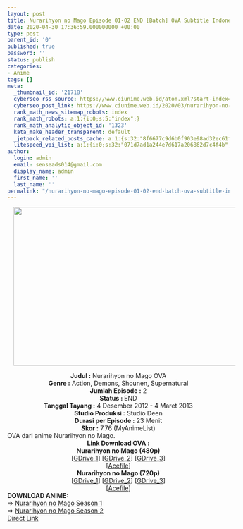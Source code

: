 ```yaml
---
layout: post
title: Nurarihyon no Mago Episode 01-02 END [Batch] OVA Subtitle Indonesia
date: 2020-04-30 17:36:59.000000000 +00:00
type: post
parent_id: '0'
published: true
password: ''
status: publish
categories:
- Anime
tags: []
meta:
  _thumbnail_id: '21718'
  cyberseo_rss_source: https://www.ciunime.web.id/atom.xml?start-index=1051&max-results=150
  cyberseo_post_link: https://www.ciunime.web.id/2020/03/nurarihyon-no-mago-episode-01-02-end.html
  rank_math_news_sitemap_robots: index
  rank_math_robots: a:1:{i:0;s:5:"index";}
  rank_math_analytic_object_id: '1323'
  kata_make_header_transparent: default
  _jetpack_related_posts_cache: a:1:{s:32:"8f6677c9d6b0f903e98ad32ec61f8deb";a:2:{s:7:"expires";i:1653592443;s:7:"payload";a:3:{i:0;a:1:{s:2:"id";i:26031;}i:1;a:1:{s:2:"id";i:26029;}i:2;a:1:{s:2:"id";i:26051;}}}}
  litespeed_vpi_list: a:1:{i:0;s:32:"071d7ad1a244e7d617a206862d7c4f4b";}
author:
  login: admin
  email: senseads014@gmail.com
  display_name: admin
  first_name: ''
  last_name: ''
permalink: "/nurarihyon-no-mago-episode-01-02-end-batch-ova-subtitle-indonesia/"
---
```

<div class="separator" style="clear: both; text-align: center;"><a href="https://1.bp.blogspot.com/-Tvgyc2CAV3Q/Xl5-jY9QwQI/AAAAAAAAd8E/xTHUkuv3hKEmSTw7QTo3dYlxdU-_h2JkQCLcBGAsYHQ/s1600/Nurarihyon%2Bno%2BMago%2BOVA.jpg" imageanchor="1" style="margin-left: 1em; margin-right: 1em;"><img border="0" data-original-height="720" data-original-width="1280" height="360" src="{{ site.baseurl }}/assets/2020/04/Nurarihyon%2Bno%2BMago%2BOVA.jpg" width="640" /></a></div>
<p>
<div style="text-align: center;"><b>Judul :</b>&nbsp;Nurarihyon no Mago OVA</div>
<div style="text-align: center;"><b>Genre :</b>&nbsp;<b></b>Action, Demons, Shounen, Supernatural</div>
<div style="text-align: center;"><b>Jumlah Episode :</b>&nbsp;2<br /><b>Status :&nbsp;</b>END<br /><b>Tanggal Tayang :</b>&nbsp;4 Desember 2012 - 4 Maret 2013<br /><b>Studio Produksi :</b>&nbsp;<b></b>Studio Deen<br /><b>Durasi per Episode :</b>&nbsp;23 Menit</div>
<div style="text-align: center;"><b>Skor :</b>&nbsp;7.76 (MyAnimeList)</div>
<div style="text-align: center;"></div>
<div style="text-align: justify;">OVA dari anime Nurarihyon no Mago.</div>
<div style="text-align: justify;"></div>
<div style="text-align: justify;"></div>
<div style="text-align: center;"><b>Link Download OVA :</b></div>
<div style="text-align: center;">
<div style="text-align: center;"><b>Nurarihyon no Mago&nbsp;(480p)</b></div>
</div>
<div style="text-align: center;">[<a href="https://drive.google.com/uc?id=1mu6Cnhyz05Z2KLHO5RImOH2tstFkpAVy" target="_blank" rel="noopener">GDrive_1</a>] [<a href="https://drive.google.com/uc?id=1GYmG4Wy7xeoKjE9BYsT0O7a6V03yJJbv" target="_blank" rel="noopener">GDrive_2</a>] [<a href="https://drive.google.com/uc?id=1q4wKnJWElXLhIGlTVGUsbYYrFldAWH94" target="_blank" rel="noopener">GDrive_3</a>]<br />[<a href="https://acefile.co/f/10164122/nurarihyon-no-mago-ova-480-zip" target="_blank" rel="noopener">Acefile</a>]</div>
<div style="text-align: center;"><b>Nurarihyon no Mago&nbsp;(720p)</b><br />[<a href="https://drive.google.com/uc?id=1Vq6zDv8aIWkm3R0oLjAzecg6buOoSlKg" target="_blank" rel="noopener">GDrive_1</a>] [<a href="https://drive.google.com/uc?id=12X5Zc7kuKnIjz6mI_D9QKRglEYXMMx90" target="_blank" rel="noopener">GDrive_2</a>] [<a href="https://drive.google.com/uc?id=1ZR4wCd9oxX04fW2OrVuYTqrPI3GhX0FU" target="_blank" rel="noopener">GDrive_3</a>]<br />[<a href="https://acefile.co/f/10164120/nurarihyon-no-mago-ova-720-zip" target="_blank" rel="noopener">Acefile</a>]
<div style="text-align: left;"></div>
<div style="text-align: left;"></div>
<div style="text-align: left;"><b>DOWNLOAD ANIME:</b></div>
<div style="text-align: left;">=&gt;&nbsp;<a href="https://www.ciunime.web.id/2019/07/nurarihyon-no-mago-season-1-episode-01.html" target="_blank" rel="noopener">Nurarihyon no Mago Season 1</a></div>
<div style="text-align: left;">=&gt;&nbsp;<a href="https://www.ciunime.web.id/2019/07/nurarihyon-no-mago-season-2-episode-01.html" target="_blank" rel="noopener">Nurarihyon no Mago Season 2</a></div>
<div style="text-align: left;"></div>
</div>
<link rel="stylesheet" href="https://cdnjs.cloudflare.com/ajax/libs/font-awesome/4.7.0/css/font-awesome.min.css" />
<div class="divbtn"> <a href="https://handymansurrender.com/fihup8buzv?key=94550f7ce39444073321dde3b8782f97" class="btn"><i class="fa fa-download"></i> Direct Link</a> </div>
